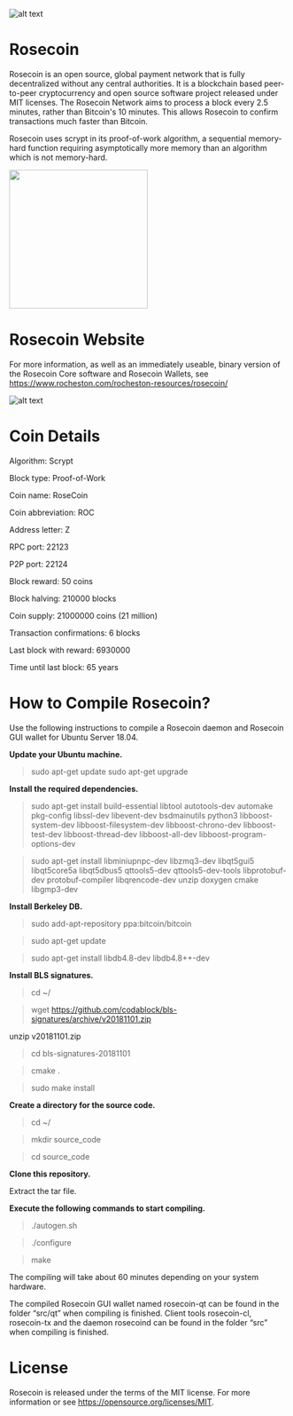 ![alt text](https://www.rocheston.com/rocheston-resources/rosecoin/files/large_520258.png)
# Rosecoin
Rosecoin is an open source, global payment network that is fully decentralized without any central authorities. It is a blockchain based рееr-tо-рееr сrурtосurrеnсу аnd open ѕоurсе software project released under MIT lісеnѕеѕ. 
The Rosecoin Network aims to process a block every 2.5 minutes, rather than Bitcoin's 10 minutes. This allows Rosecoin to confirm transactions much faster than Bitcoin.

Rosecoin uses scrypt in its proof-of-work algorithm, a sequential memory-hard function requiring asymptotically more memory than an algorithm which is not memory-hard.


[<img src="https://www.rocheston.com/rocheston-resources/rosecoin/files/stacks-image-45c0b0d.png" width="250"/>](https://www.rocheston.com/rocheston-resources/rosecoin/files/stacks-image-45c0b0d.png)



# Rosecoin Website

For more information, as well as an immediately useable, binary version of the Rosecoin Core software and Rosecoin Wallets, see https://www.rocheston.com/rocheston-resources/rosecoin/

![alt text](https://www.rocheston.com/resources/rwammllet.png)
# Coin Details

Algorithm: Scrypt

Block type: Proof-of-Work

Coin name: RoseCoin

Coin abbreviation: ROC

Address letter: Z

RPC port: 22123

P2P port: 22124

Block reward: 50 coins

Block halving: 210000 blocks

Coin supply: 21000000 coins (21 million)

Transaction confirmations: 6 blocks

Last block with reward: 6930000

Time until last block:	65 years

# How to Compile Rosecoin?
Use the following instructions to compile a Rosecoin daemon and Rosecoin GUI wallet for Ubuntu Server 18.04.

**Update your Ubuntu machine.**

> sudo apt-get update
> sudo apt-get upgrade

**Install the required dependencies.**

> sudo apt-get install build-essential libtool autotools-dev automake pkg-config libssl-dev libevent-dev bsdmainutils python3 libboost-system-dev libboost-filesystem-dev libboost-chrono-dev libboost-test-dev libboost-thread-dev libboost-all-dev libboost-program-options-dev

> sudo apt-get install libminiupnpc-dev libzmq3-dev libqt5gui5 libqt5core5a libqt5dbus5 qttools5-dev qttools5-dev-tools libprotobuf-dev protobuf-compiler libqrencode-dev unzip doxygen cmake libgmp3-dev

**Install Berkeley DB.**

> sudo add-apt-repository ppa:bitcoin/bitcoin

> sudo apt-get update

> sudo apt-get install libdb4.8-dev libdb4.8++-dev

**Install BLS signatures.**

> cd ~/

> wget https://github.com/codablock/bls-signatures/archive/v20181101.zip

unzip v20181101.zip

> cd bls-signatures-20181101

> cmake .

> sudo make install

**Create a directory for the source code.**

> cd ~/

> mkdir source_code

> cd source_code

**Clone this repository.**

Extract the tar file.

**Execute the following commands to start compiling.**

> ./autogen.sh

> ./configure

> make

The compiling will take about 60 minutes depending on your system hardware.

The compiled Rosecoin GUI wallet named rosecoin-qt can be found in the folder “src/qt” when compiling is finished. 
Client tools rosecoin-cl, rosecoin-tx and the daemon rosecoind can be found in the folder “src” when compiling is finished.

# License
Rosecoin is released under the terms of the MIT license. For more information or see https://opensource.org/licenses/MIT.
